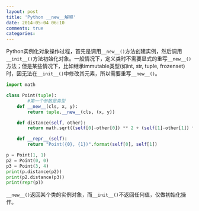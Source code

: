 ```yaml
---
layout: post
title: 'Python __new__解释'
date: 2014-05-04 06:10
comments: true
categories: 
---
```

Python实例化对象操作过程，首先是调用`__new__()`方法创建实例，然后调用`__init__()`方法初始化对象。一般情况下，定义类时不需要显式的重写`__new__()`方法；但是某些情况下，比如继承immutable类型(如int, str, tuple, frozenset)时，因无法在`__init__()`中修改其元素，所以需要重写`__new__()`。

```python
import math

class Point(tuple):
		#第一个参数是类型
    def __new__(cls, x, y):
        return tuple.__new__(cls, (x, y))

    def distance(self, other):
        return math.sqrt((self[0]-other[0]) ** 2 + (self[1]-other[1]) ** 2)

    def __repr__(self):
        return "Point({0}, {1})".format(self[0], self[1])

p = Point(1, 1)
p2 = Point(0, 0)
p3 = Point(3, 4)
print(p.distance(p2))
print(p2.distance(p3))
print(repr(p))
```

`__new__()`返回某个类的实例对象，而`__init__()`不返回任何值，仅做初始化操作。